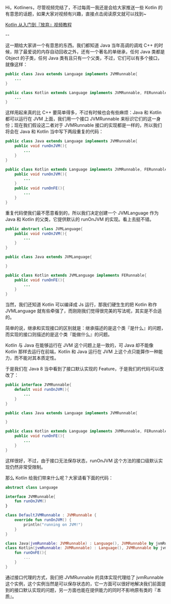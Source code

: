 Hi，Kotliners，尽管视频完结了，不过每周一我还是会给大家推送一些 Kotlin 的有意思的话题，如果大家对视频有兴趣，直接点击阅读原文就可以找到~

[Kotlin 从入门到『放弃』视频教程](https://github.com/enbandari/Kotlin-Tutorials)

--

这一期给大家讲一个有意思的东西。我们都知道 Java 当年高调的调戏 C++ 的时候，除了最爱说的内存自动回收之外，还有一个著名的单继承，任何 Java 类都是 Object 的子类，任何 Java 类有且只有一个父类，不过，它们可以有多个接口，就像这样：

```java
public class Java extends Language implements JVMRunnable{
	...
}

public class Kotlin extends Language implements JVMRunnable, FERunnable{
	...
}

```

这样用起来真的比 C++ 要简单得多，不过有时候也会有些麻烦：Java 和 Kotlin 都可以运行在 JVM 上面，我们用一个接口 JVMRunnable 来标识它们的这一身份；现在我们假设这二者对于 JVMRunnable 接口的实现都是一样的，所以我们将会在 Java 和 Kotlin 当中写下两段重复的代码：

```java
public class Java extends Language implements JVMRunnable{
	public void runOnJVM(){
		...
	}
}

public class Kotlin extends Language implements JVMRunnable, FERunnable{
	public void runOnJVM(){
		...
	}
	public void runOnFE(){
		...
	}
}
```

重复代码使我们最不愿意看到的，所以我们决定创建一个 JVMLanguage 作为 Java 和 Kotlin 的父类，它提供默认的 runOnJVM 的实现。看上去挺不错。

```java
public abstract class JVMLanguage{
	public void runOnJVM(){
		...
	}
}

public class Java extends JVMLanguage{

}

public class Kotlin extends JVMLanguage implements FERunnable{
	public void runOnFE(){
		...
	}
}
```

当然，我们还知道 Kotlin 可以编译成 Js 运行，那我们硬生生的把 Kotlin 称作 JVMLanguage 就有些牵强了，而刚刚我们觉得很完美的写法呢，其实是不合适的。

简单的说，继承和实现接口的区别就是：继承描述的是这个类『是什么』的问题，而实现的接口则描述的是这个类『能做什么』的问题。

Kotlin 与 Java 在能够运行在 JVM 这个问题上是一致的，可 Java 却不能像 Kotlin 那样去运行在前端，Kotlin 和 Java 运行在 JVM 上这个点只能算作一种能力，而不能对其本质定性。

于是我们在 Java 8 当中看到了接口默认实现的 Feature，于是我们的代码可以改改了：

```java
public interface JVMRunnable{
	default void runOnJVM(){
		...
	}
}

public class Java extends Language implements JVMRunnable{

}

public class Kotlin extends Language implements JVMRunnable, FERunnable{
	public void runOnFE(){
		...
	}
}
```

这样很好，不过，由于接口无法保存状态，runOnJVM 这个方法的接口级默认实现仍然非常受限制。

那么 Kotlin 给我们带来什么呢？大家请看下面的代码：

```kotlin
abstract class Language

interface JVMRunnable{
    fun runOnJVM()
}

class DefaultJVMRunnable : JVMRunnable {
    override fun runOnJVM() {
        println("running on JVM!")
    }
}

class Java(jvmRunnable: JVMRunnable) : Language(), JVMRunnable by jvmRunnable
class Kotlin(jvmRunnable: JVMRunnable) : Language(), JVMRunnable by jvmRunnable, FERunnable{
	fun runOnFE(){
		...
	}
}
```
通过接口代理的方式，我们把 JVMRunnable 的具体实现代理给了 jvmRunnable 这个实例，这个实例当然是可以保存状态的，它一方面可以很好地解决我们前面提到的接口默认实现的问题，另一方面也能在提供能力的同时不影响原有类的『本质』。
